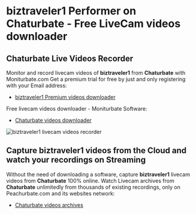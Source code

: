 # biztraveler1 Performer on Chaturbate - Free LiveCam videos downloader

## Chaturbate Live Videos Recorder

Monitor and record livecam videos of **biztraveler1** from **Chaturbate** with Moniturbate.com
Get a premium trial for free by just and only registering with your Email address:
* [biztraveler1 Premium videos downloader](https://moniturbate.com/request-demo-licence-key.html)

Free livecam videos downloader - Moniturbate Software:
* [Chaturbate videos downloader](https://moniturbate.com/moniturbate-download-software.html)

![biztraveler1 livecam videos recorder](https://peachurnet.com/templates/moniturbate-software.png)


## Capture biztraveler1 videos from the Cloud and watch your recordings on Streaming

Without the need of downloading a software, capture **biztraveler1** livecam videos from **Chaturbate** 100% online.
Watch Livecam archives from **Chaturbate** unlimitedly from thousands of existing recordings, only on Peachurbate.com and its websites network:
* [Chaturbate videos archives](https://peachurnet.com/)